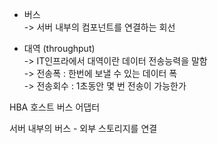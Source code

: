 - 버스  
-> 서버 내부의 컴포넌트를 연결하는 회선

- 대역 (throughput)  
-> IT인프라에서 대역이란 데이터 전송능력을 말함  
-> 전송폭 : 한번에 보낼 수 있는 데이터 폭  
-> 전송회수 : 1초동안 몇 번 전송이 가능한가

HBA 호스트 버스 어댑터

서버 내부의 버스 - 외부 스토리지를 연결